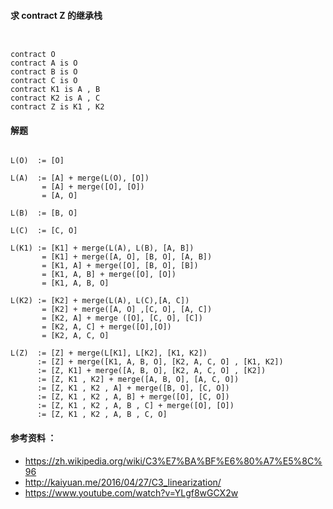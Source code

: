 #### 求 contract Z 的继承栈
```


contract O
contract A is O
contract B is O
contract C is O
contract K1 is A , B 
contract K2 is A , C 
contract Z is K1 , K2
```

#### 解题 
```

L(O)  := [O]

L(A)  := [A] + merge(L(O), [O])
       = [A] + merge([O], [O])
       = [A, O]
       
L(B)  := [B, O]

L(C)  := [C, O]

L(K1) := [K1] + merge(L(A), L(B), [A, B])
       = [K1] + merge([A, O], [B, O], [A, B])
       = [K1, A] + merge([O], [B, O], [B]) 
       = [K1, A, B] + merge([O], [O])
       = [K1, A, B, O]
       
L(K2) := [K2] + merge(L(A), L(C),[A, C])
       = [K2] + merge([A, O] ,[C, O], [A, C])
       = [K2, A] + merge ([O], [C, O], [C])
       = [K2, A, C] + merge([O],[O])
       = [K2, A, C, O]
       
L(Z)  := [Z] + merge(L[K1], L[K2], [K1, K2])
      := [Z] + merge([K1, A, B, O], [K2, A, C, O] , [K1, K2]) 
      := [Z, K1] + merge([A, B, O], [K2, A, C, O] , [K2]) 
      := [Z, K1 , K2] + merge([A, B, O], [A, C, O])  
      := [Z, K1 , K2 , A] + merge([B, O], [C, O])  
      := [Z, K1 , K2 , A, B] + merge([O], [C, O]) 
      := [Z, K1 , K2 , A, B , C] + merge([O], [O]) 
      := [Z, K1 , K2 , A, B , C, O]

```
#### 参考资料 ：
- https://zh.wikipedia.org/wiki/C3%E7%BA%BF%E6%80%A7%E5%8C%96
- http://kaiyuan.me/2016/04/27/C3_linearization/
- https://www.youtube.com/watch?v=YLgf8wGCX2w
